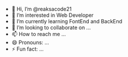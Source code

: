 - 👋 Hi, I’m @reaksacode21
- 👀 I’m interested in Web Developer
- 🌱 I’m currently learning FontEnd and BackEnd
- 💞️ I’m looking to collaborate on ...
- 📫 How to reach me ...
- 😄 Pronouns: ...
- ⚡ Fun fact: ...

<!---
reaksacode21/reaksacode21 is a ✨ special ✨ repository because its `README.md` (this file) appears on your GitHub profile.
You can click the Preview link to take a look at your changes.
--->
